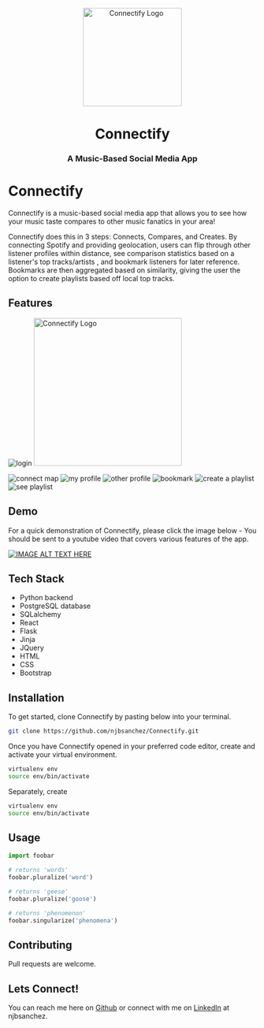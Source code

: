 <p align="center">
  <img width="200" src="https://i.ibb.co/CV47pR3/logo-point.png" alt="Connectify Logo">

</p>

<h1 align="center">
    Connectify
</h1>
<h3 align="center">
    A Music-Based Social Media App
</h3>

# Connectify

Connectify is a music-based social media app that allows you to see how your music taste compares to other music fanatics in your area! 

Connectify does this in 3 steps: Connects, Compares, and Creates. By connecting Spotify and providing geolocation,  users can flip through other listener profiles within distance, see comparison statistics based on a listener's top tracks/artists , and bookmark listeners for later reference. Bookmarks are then aggregated based on similarity, giving the user the option to create playlists based off local top tracks.

## Features

![login](https://media.giphy.com/media/iVadCUYD5cgST9KqhA/giphy.gif)
 <img height="300" src="https://i.ibb.co/zJp0NJH/Screen-Shot-2021-07-07-at-11-04-23-AM.png" alt="Connectify Logo">

![connect map](https://media.giphy.com/media/paafF5u3T7EmW1spve/giphy.gif)
![my profile](https://media.giphy.com/media/Ga8oMboFCL3SMAwcFD/giphy.gif)
![other profile](https://media.giphy.com/media/6AfJ7iM51loKymS8yW/giphy.gif)
![bookmark](https://media.giphy.com/media/lMAKBzXpR9dMK2hdyM/giphy.gif)
![create a playlist](https://media.giphy.com/media/J0YRRz5OglN1xT1aP5/giphy.gif)
![see playlist](https://media.giphy.com/media/yyUdjy0ElHVAuwszlE/giphy.gif)

## Demo

For a quick demonstration of Connectify, please click the image below - You should be sent to a youtube video that covers various features of the app.

[![IMAGE ALT TEXT HERE](https://img.youtube.com/vi/s4K1UPxAdaM/0.jpg)](https://www.youtube.com/watch?v=s4K1UPxAdaM)


## Tech Stack

- Python backend
- PostgreSQL database
- SQLalchemy
- React
- Flask
- Jinja
- JQuery
- HTML
- CSS
- Bootstrap

## Installation

To get started, clone Connectify by pasting below into your terminal.

```bash
git clone https://github.com/njbsanchez/Connectify.git
```

Once you have Connectify opened in your preferred code editor, create and activate your virtual environment.

```bash
virtualenv env
source env/bin/activate
```

Separately, create

```bash
virtualenv env
source env/bin/activate
```

## Usage

```python
import foobar

# returns 'words'
foobar.pluralize('word')

# returns 'geese'
foobar.pluralize('goose')

# returns 'phenomenon'
foobar.singularize('phenomena')
```

## Contributing

Pull requests are welcome. 

## Lets Connect!

You can reach me here on [Github](https://github.com/njbsanchez/Connectify) or connect with me on [LinkedIn](https://www.linkedin.com/in/njbsanchez/) at njbsanchez.
